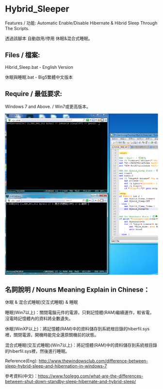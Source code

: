 # Hybrid_Sleeper
Features / 功能:
Automatic Enable/Disable Hibernate & Hibrid Sleep Through The Scripts.

透過該腳本 自動啟用/停用 休眠&混合式睡眠。

## Files / 檔案:
Hibrid_Sleep.bat - English Version

休眠與睡眠.bat - Big5繁體中文版本

## Require / 最低要求:
Windows 7 and Above. / Win7或更高版本。

![Screenshot](Screenshot.PNG)

## 名詞說明 / Nouns Meaning Explain in Chinese：
休眠 & 混合式睡眠(交互式睡眠) & 睡眠

睡眠(Win7以上)：關閉電腦元件的電源，只剩記憶體(RAM)繼續運作，較省電，沒電時記憶體內的資料將全數遺失。

休眠(WinXP以上)：將記憶體(RAM)中的資料儲存到系統根目錄的hiberfil.sys裡，關閉電源，開機時能完全還原關機前的狀態。

混合式睡眠(交互式睡眠)(Win7以上)：將記憶體(RAM)中的資料儲存到系統根目錄的hiberfil.sys裡，然後進行睡眠。

Reference(Eng): http://www.thewindowsclub.com/difference-between-sleep-hybrid-sleep-and-hibernation-in-windows-7

參考資料(中文)：https://www.foolegg.com/what-are-the-differences-between-shut-down-standby-sleep-hibernate-and-hybrid-sleep/

